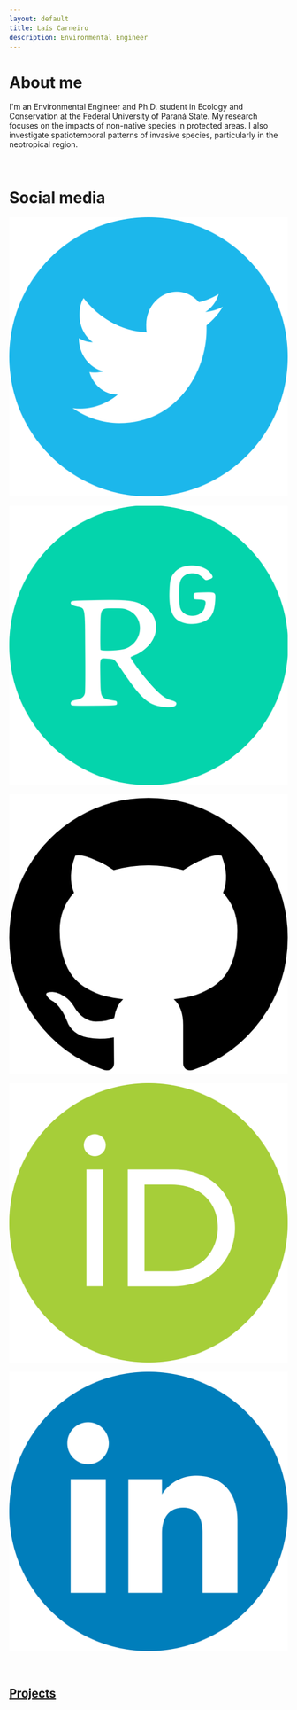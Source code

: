 ```yaml
---
layout: default
title: Laís Carneiro
description: Environmental Engineer
---
```


# About me

I'm an Environmental Engineer and Ph.D. student in Ecology and Conservation at the Federal University of Paraná State. My research focuses on the impacts of non-native species in protected areas. I also investigate spatiotemporal patterns of invasive species, particularly in the neotropical region.

<br>

# Social media

<div class="socialMedias">

[![Twitter](./assets/images/twitter_icon_circle.png "My Twitter: @LaisCarneiro03")](https://twitter.com/LaisCarneiro03)

[![ResearchGate](./assets/images/researchgate_icon_circle.png "My ResearchGate: @Lais-Carneiro")](https://www.researchgate.net/profile/Lais-Carneiro)

[![Github](./assets/images/github_icon_circle.png "My Github: @lalacarneiro")](https://github.com/lalacarneiro/)

[![ORCID](./assets/images/orcid_icon_circle.png "My ORCID: 0000-0002-3828-7751")](https://orcid.org/0000-0002-3828-7751)

[![LinkedIn](./assets/images/linkedin_icon_circle.png "My LinkedIn: @laiscarneiro")](https://www.linkedin.com/in/laiscarneiro/)

</div>

<br>

## [Projects](./projects.html)